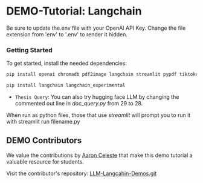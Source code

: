 # DEMO-Tutorial: Langchain

Be sure to update the.env file with your OpenAI API Key. Change the file extension from 'env' to '.env' to render it hidden.

### Getting Started

To get started, install the needed dependencies:

```bash
pip install openai chromadb pdf2image langchain streamlit pypdf tiktoken
```

```bash
pip install langchain langchain_experimental
```

- `Thesis Query`: You can also try hugging face LLM by changing the commented out line in *doc_query.py* from 29 to 28.

When run as python files, those that use *streamlit* will prompt you to run it with streamlit run filename.py

## DEMO Contributors

We value the contributions by [Aaron Celeste](https://www.linkedin.com/in/aaron-celeste-a67759105/?originalSubdomain=no) that make this demo tutorial a valuable resource for students.

Visit the contributor's repository: [LLM-Langcahin-Demos.git](https://github.com/aaronvca1/Langchain_Demos)

